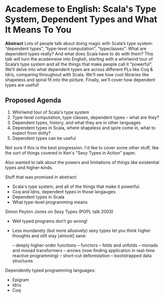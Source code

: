 # Academese to English: Scala's Type System, Dependent Types and What It Means To You

**Abstract**
Lots of people talk about doing magic with Scala’s type system: “dependent
types”, “type-level computation", "typeclasses". What are dependent types
really? And what does Scala have to do with them? This talk will turn the
academese into English, starting with a whirlwind tour of Scala’s type system
and all the things that make people call it “powerful”. We’ll delve into what
dependent types are across different PLs like Coq & Idris, comparing
throughout with Scala. We’ll see how cool libraries like shapeless and spiral
fit into the picture. Finally, we’ll cover how dependent types are useful!

## Proposed Agenda

1. Whirlwind tour of Scala's type system
2. Type-level computation, type classes, dependent types – what are they?
3. Dependent types, history, and what they are in other languages
4. Dependent types in Scala, where shapeless and spire come in, what to expect from dotty?
5. Dependent types can be useful

Not sure if this is the best progression. I'd like to cover some other stuff,
like the sort of things covered in Ken's "Sexy Types in Action" paper.

Also wanted to talk about the powers and limitations of things like
existential types and higher-kinds.

Stuff that was promised in abstract:

- Scala's type system, and all of the things that make it powerful. 
- Coq and Idris, dependent types in those langauges
- Dependent types in Scala
- What type-level programming means

Simon Peyton Jones on Sexy Types (POPL talk 2003)

- Well typed programs don’t go wrong!
- Less mundanely (but more allusively) sexy types let you think higher thoughts and still stay [almost] sane:

    – deeply higher-order functions
    – functors
    – folds and unfolds
    – monads and monad transformers
    – arrows (now finding application in real-time reactive programming)
    – short-cut deforestation
    – bootstrapped data structures

Dependently typed programming languages: 

- Epigram
- Idris
- Coq

